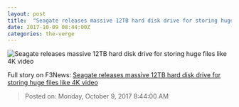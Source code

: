 ```yaml
---
layout: post
title:  "Seagate releases massive 12TB hard disk drive for storing huge files like 4K video"
date: 2017-10-09 08:44:00Z
categories: the-verge
---
```


![Seagate releases massive 12TB hard disk drive for storing huge files like 4K video](https://cdn0.vox-cdn.com/thumbor/mKtgVmcHT9nryhjkOxn1D-pfLQg=/0x101:1600x939/fit-in/1200x630/cdn3.vox-cdn.com/uploads/chorus_asset/file/9421089/IMG_8803.JPG)




Full story on F3News: [Seagate releases massive 12TB hard disk drive for storing huge files like 4K video](http://www.f3nws.com/n/dmsrEB)

> Posted on: Monday, October 9, 2017 8:44:00 AM
